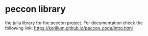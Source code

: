 # peccon library
the julia library for the peccon project. 
For documentation check the following link: https://korilium.github.io/peccon_code/intro.html
